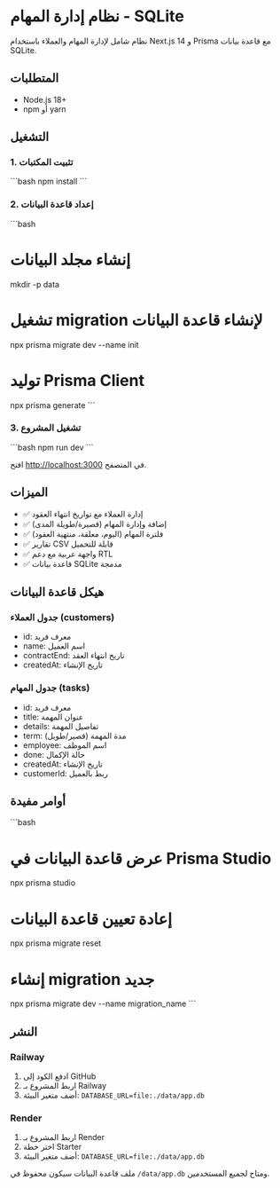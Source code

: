 # نظام إدارة المهام - SQLite

نظام شامل لإدارة المهام والعملاء باستخدام Next.js 14 و Prisma مع قاعدة بيانات SQLite.

## المتطلبات

- Node.js 18+ 
- npm أو yarn

## التشغيل

### 1. تثبيت المكتبات
\`\`\`bash
npm install
\`\`\`

### 2. إعداد قاعدة البيانات
\`\`\`bash
# إنشاء مجلد البيانات
mkdir -p data

# تشغيل migration لإنشاء قاعدة البيانات
npx prisma migrate dev --name init

# توليد Prisma Client
npx prisma generate
\`\`\`

### 3. تشغيل المشروع
\`\`\`bash
npm run dev
\`\`\`

افتح [http://localhost:3000](http://localhost:3000) في المتصفح.

## الميزات

- ✅ إدارة العملاء مع تواريخ انتهاء العقود
- ✅ إضافة وإدارة المهام (قصيرة/طويلة المدى)
- ✅ فلترة المهام (اليوم، معلقة، منتهية العقود)
- ✅ تقارير CSV قابلة للتحميل
- ✅ واجهة عربية مع دعم RTL
- ✅ قاعدة بيانات SQLite مدمجة

## هيكل قاعدة البيانات

### جدول العملاء (customers)
- id: معرف فريد
- name: اسم العميل
- contractEnd: تاريخ انتهاء العقد
- createdAt: تاريخ الإنشاء

### جدول المهام (tasks)
- id: معرف فريد
- title: عنوان المهمة
- details: تفاصيل المهمة
- term: مدة المهمة (قصير/طويل)
- employee: اسم الموظف
- done: حالة الإكمال
- createdAt: تاريخ الإنشاء
- customerId: ربط بالعميل

## أوامر مفيدة

\`\`\`bash
# عرض قاعدة البيانات في Prisma Studio
npx prisma studio

# إعادة تعيين قاعدة البيانات
npx prisma migrate reset

# إنشاء migration جديد
npx prisma migrate dev --name migration_name
\`\`\`

## النشر

### Railway
1. ادفع الكود إلى GitHub
2. اربط المشروع بـ Railway
3. أضف متغير البيئة: `DATABASE_URL=file:./data/app.db`

### Render
1. اربط المشروع بـ Render
2. اختر خطة Starter
3. أضف متغير البيئة: `DATABASE_URL=file:./data/app.db`

ملف قاعدة البيانات سيكون محفوظ في `/data/app.db` ومتاح لجميع المستخدمين.
